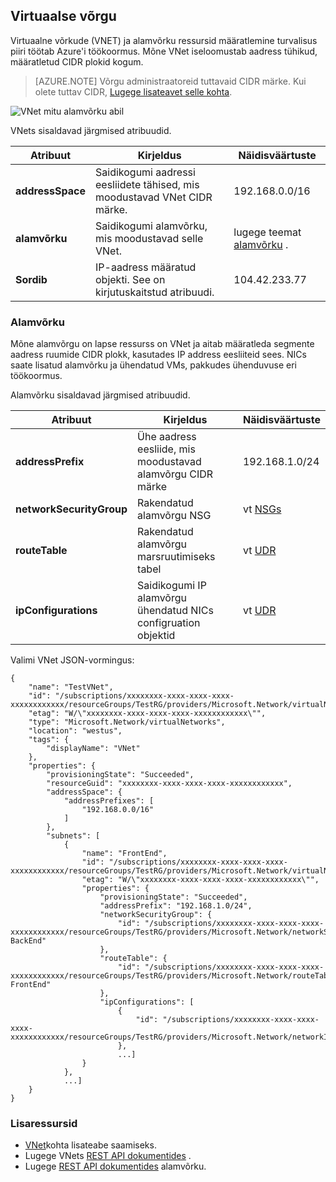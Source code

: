 ## <a name="virtual-network"></a>Virtuaalse võrgu
Virtuaalne võrkude (VNET) ja alamvõrku ressursid määratlemine turvalisus piiri töötab Azure'i töökoormus. Mõne VNet iseloomustab aadress tühikud, määratletud CIDR plokid kogum. 

>[AZURE.NOTE] Võrgu administraatoreid tuttavaid CIDR märke. Kui olete tuttav CIDR, [Lugege lisateavet selle kohta](http://whatismyipaddress.com/cidr).

![VNet mitu alamvõrku abil](./media/resource-groups-networking/Figure4.png)

VNets sisaldavad järgmised atribuudid.

|Atribuut|Kirjeldus|Näidisväärtuste|
|---|---|---|
|**addressSpace**|Saidikogumi aadressi eesliidete tähised, mis moodustavad VNet CIDR märke.|192.168.0.0/16|
|**alamvõrku**|Saidikogumi alamvõrku, mis moodustavad selle VNet.|lugege teemat [alamvõrku](#Subnets) .|
|**Sordib**|IP-aadress määratud objekti. See on kirjutuskaitstud atribuudi.|104.42.233.77|

### <a name="subnets"></a>Alamvõrku
Mõne alamvõrgu on lapse ressurss on VNet ja aitab määratleda segmente aadress ruumide CIDR plokk, kasutades IP address eesliiteid sees. NICs saate lisatud alamvõrku ja ühendatud VMs, pakkudes ühenduvuse eri töökoormus.

Alamvõrku sisaldavad järgmised atribuudid. 

|Atribuut|Kirjeldus|Näidisväärtuste|
|---|---|---|
|**addressPrefix**|Ühe aadress eesliide, mis moodustavad alamvõrgu CIDR märke|192.168.1.0/24|
|**networkSecurityGroup**|Rakendatud alamvõrgu NSG|vt [NSGs](#Network-Security-Group)|
|**routeTable**|Rakendatud alamvõrgu marsruutimiseks tabel|vt [UDR](#Route-table)|
|**ipConfigurations**|Saidikogumi IP alamvõrgu ühendatud NICs configruation objektid|vt [UDR](#Route-table)|


Valimi VNet JSON-vormingus:

    {
        "name": "TestVNet",
        "id": "/subscriptions/xxxxxxxx-xxxx-xxxx-xxxx-xxxxxxxxxxxx/resourceGroups/TestRG/providers/Microsoft.Network/virtualNetworks/TestVNet",
        "etag": "W/\"xxxxxxxx-xxxx-xxxx-xxxx-xxxxxxxxxxxx\"",
        "type": "Microsoft.Network/virtualNetworks",
        "location": "westus",
        "tags": {
            "displayName": "VNet"
        },
        "properties": {
            "provisioningState": "Succeeded",
            "resourceGuid": "xxxxxxxx-xxxx-xxxx-xxxx-xxxxxxxxxxxx",
            "addressSpace": {
                "addressPrefixes": [
                    "192.168.0.0/16"
                ]
            },
            "subnets": [
                {
                    "name": "FrontEnd",
                    "id": "/subscriptions/xxxxxxxx-xxxx-xxxx-xxxx-xxxxxxxxxxxx/resourceGroups/TestRG/providers/Microsoft.Network/virtualNetworks/TestVNet/subnets/FrontEnd",
                    "etag": "W/\"xxxxxxxx-xxxx-xxxx-xxxx-xxxxxxxxxxxx\"",
                    "properties": {
                        "provisioningState": "Succeeded",
                        "addressPrefix": "192.168.1.0/24",
                        "networkSecurityGroup": {
                            "id": "/subscriptions/xxxxxxxx-xxxx-xxxx-xxxx-xxxxxxxxxxxx/resourceGroups/TestRG/providers/Microsoft.Network/networkSecurityGroups/NSG-BackEnd"
                        },
                        "routeTable": {
                            "id": "/subscriptions/xxxxxxxx-xxxx-xxxx-xxxx-xxxxxxxxxxxx/resourceGroups/TestRG/providers/Microsoft.Network/routeTables/UDR-FrontEnd"
                        },
                        "ipConfigurations": [
                            {
                                "id": "/subscriptions/xxxxxxxx-xxxx-xxxx-xxxx-xxxxxxxxxxxx/resourceGroups/TestRG/providers/Microsoft.Network/networkInterfaces/NICWEB1/ipConfigurations/ipconfig1"
                            },
                            ...]
                    }
                },
                ...]
        }
    }

### <a name="additional-resources"></a>Lisaressursid

- [VNet](../articles/virtual-network/virtual-networks-overview.md)kohta lisateabe saamiseks.
- Lugege VNets [REST API dokumentides](https://msdn.microsoft.com/library/azure/mt163650.aspx) .
- Lugege [REST API dokumentides](https://msdn.microsoft.com/library/azure/mt163618.aspx) alamvõrku.